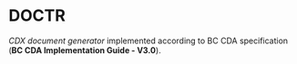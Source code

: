 # DOCTR

*CDX document generator* implemented according to BC CDA specification (**BC CDA Implementation Guide - V3.0**).
